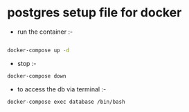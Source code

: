 # postgres setup file for docker
- run the container :-
```zsh

docker-compose up -d
```
- stop :-
```zsh
docker-compose down
```
- to access the db via terminal :-


```zsh
docker-compose exec database /bin/bash
```

